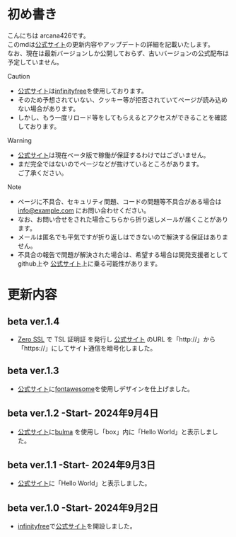 # 初め書き

こんにちは arcana426です。<br>
このmdは<a href="https://arcana426.42web.io" target="_blank">公式サイト</a>の更新内容やアップデートの詳細を記載いたします。<br>
なお、現在は最新バージョンしか公開しておらず、古いバージョンの公式配布は予定していません。<br>

> [!CAUTION]
> - <a href="https://arcana426.42web.io" target="_blank">公式サイト</a>は<a href="https://infinityfree.com" target="_blank">infinityfree</a>を使用しております。<br>
> - そのため予想されていない、クッキー等が拒否されていてページが読み込めない場合があります。
> - しかし、もう一度リロード等をしてもらえるとアクセスができることを確認しております。

> [!WARNING]
> - <a href="https://arcana426.42web.io" target="_blank">公式サイト</a>は現在ベータ版で稼働が保証するわけではございません。
> - まだ完全ではないのでページなどが抜けているところがあります。<br>ご了承ください。

> [!NOTE]
> - ページに不具合、セキュリティ問題、コードの問題等不具合がある場合は info@example.com にお問い合わせください。
> - なお、お問い合せをされた場合こちらから折り返しメールが届くことがあります。
> - メールは匿名でも平気ですが折り返しはできないので解決する保証はありません。
> - 不具合の報告で問題が解決された場合は、希望する場合は開発支援者としてgithub上や
    <a href="https://arcana426.42web.io" target="_blank">
    公式サイト</a>上に乗る可能性があります。

# 更新内容
## beta ver.1.4
 - [Zero SSL](https://zerossl.com/) で TSL 証明証 を発行し [公式サイト](https://arcana426.42web.io) のURL を「http://」から「https://」にしてサイト通信を暗号化しました。

## beta ver.1.3
 - [公式サイト](https://arcana426.42web.io)に[fontawesome](https://fontawesome.com)を使用しデザインを仕上げました。

## beta ver.1.2  -Start- 2024年9月4日
 - [公式サイト](https://arcana426.42web.io)に[bulma](https://bulma.io) を使用し「box」内に「Hello World」と表示しました。

## beta ver.1.1  -Start- 2024年9月3日
 - <a href="https://arcana426.42web.io" target="_blank">公式サイト</a>に「Hello World」と表示しました。

## beta ver.1.0  -Start- 2024年9月2日
 - <a href="https://infinityfree.com" target="_blank">infinityfree</a>で[公式サイト](https://arcana426.42web.io)を開設しました。

